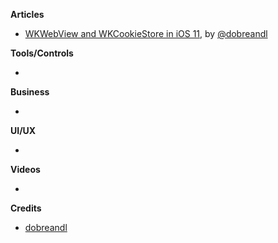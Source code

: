 **Articles**

* [WKWebView and WKCookieStore in iOS 11](https://medium.com/appssemble/wkwebview-and-wkcookiestore-in-ios-11-5b423e0829f8), by [@dobreandl](https://twitter.com/dobreandl)

**Tools/Controls**

* 

**Business**

* 

**UI/UX**

* 

**Videos**

* 

**Credits**

* [dobreandl](https://github.com/dobreandl)
